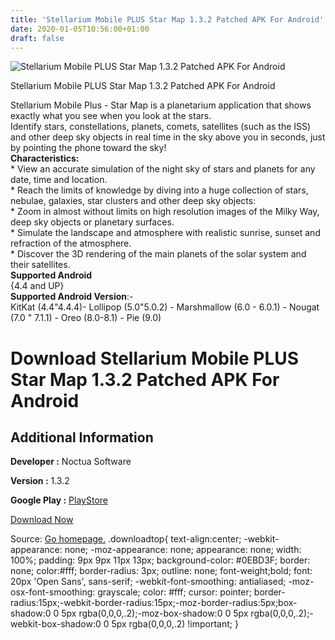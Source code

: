 ```yaml
---
title: 'Stellarium Mobile PLUS Star Map 1.3.2 Patched APK For Android'
date: 2020-01-05T10:56:00+01:00
draft: false
---
```


![Stellarium Mobile PLUS Star Map 1.3.2 Patched APK For Android](https://i0.wp.com/apkhome.net/wp-content/uploads/2020/01/Stellarium-Mobile-PLUS-Star-Map-1.3.2-Patched.png "Stellarium Mobile PLUS Star Map 1.3.2 Patched APK For Android")

  

Stellarium Mobile PLUS Star Map 1.3.2 Patched APK For Android

Stellarium Mobile Plus - Star Map is a planetarium application that shows exactly what you see when you look at the stars.  
Identify stars, constellations, planets, comets, satellites (such as the ISS) and other deep sky objects in real time in the sky above you in seconds, just by pointing the phone toward the sky!  
**Characteristics:**  
\* View an accurate simulation of the night sky of stars and planets for any date, time and location.  
\* Reach the limits of knowledge by diving into a huge collection of stars, nebulae, galaxies, star clusters and other deep sky objects:  
\* Zoom in almost without limits on high resolution images of the Milky Way, deep sky objects or planetary surfaces.  
\* Simulate the landscape and atmosphere with realistic sunrise, sunset and refraction of the atmosphere.  
\* Discover the 3D rendering of the main planets of the solar system and their satellites.  
**Supported Android**  
{4.4 and UP}  
**Supported Android Version**:-  
KitKat (4.4"4.4.4)- Lollipop (5.0"5.0.2) - Marshmallow (6.0 - 6.0.1) - Nougat (7.0 " 7.1.1) - Oreo (8.0-8.1) - Pie (9.0)

Download Stellarium Mobile PLUS Star Map 1.3.2 Patched APK For Android
======================================================================

Additional Information
----------------------

**Developer :** Noctua Software

**Version :** 1.3.2

**Google Play :** [PlayStore](https://play.google.com/store/apps/details?id=com.noctuasoftware.stellarium_plus)

  

[Download Now](https://store4app.co/post/stellarium-mobile-plus-star-map-1-3-2-patched-apk-for-android_1578213278)

  
Source: [Go homepage.](https://store4app.co/post/stellarium-mobile-plus-star-map-1-3-2-patched-apk-for-android_1578213278) .downloadtop{ text-align:center; -webkit-appearance: none; -moz-appearance: none; appearance: none; width: 100%; padding: 9px 9px 11px 13px; background-color: #0EBD3F; border: none; color:#fff; border-radius: 3px; outline: none; font-weight;bold; font: 20px 'Open Sans', sans-serif; -webkit-font-smoothing: antialiased; -moz-osx-font-smoothing: grayscale; color: #fff; cursor: pointer; border-radius:15px;-webkit-border-radius:15px;-moz-border-radius:5px;box-shadow:0 0 5px rgba(0,0,0,.2);-moz-box-shadow:0 0 5px rgba(0,0,0,.2);-webkit-box-shadow:0 0 5px rgba(0,0,0,.2) !important; }